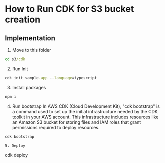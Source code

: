 # How to Run CDK for S3 bucket creation

## Implementation

1. Move to this folder

```cmd
cd s3/cdk
```

2. Run Init

```cmd
cdk init sample-app --language=typescript
```

3. Install packages

```cmd
npm i
```

4. Run bootstrap
In AWS CDK (Cloud Development Kit), "cdk bootstrap" is a command used to set up the initial infrastructure needed by the CDK toolkit in your AWS account. This infrastructure includes resources like an Amazon S3 bucket for storing files and IAM roles that grant permissions required to deploy resources.

```cmd
cdk bootstrap

5. Deploy

```
cdk deploy
```